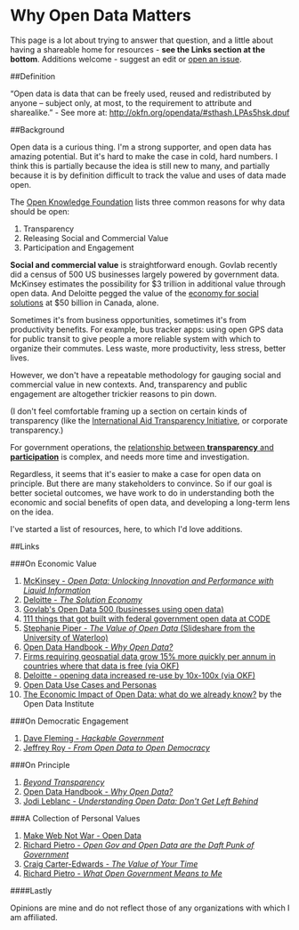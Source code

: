 Why Open Data Matters
=====================

This page is a lot about trying to answer that question, and a little about having a shareable home for resources - **see the Links section at the bottom**. Additions welcome - suggest an edit or [open an issue](https://github.com/kentdaitken/Open-Government/issues).


##Definition

“Open data is data that can be freely used, reused and redistributed by anyone – subject only, at most, to the requirement to attribute and sharealike.” - See more at: http://okfn.org/opendata/#sthash.LPAs5hsk.dpuf

##Background

Open data is a curious thing. I'm a strong supporter, and open data has amazing potential. But it's hard to make the case in cold, hard numbers. I think this is partially because the idea is still new to many, and partially because it is by definition difficult to track the value and uses of data made open.

The [Open Knowledge Foundation](http://okfn.org/opendata/) lists three common reasons for why data should be open:

1. Transparency
2. Releasing Social and Commercial Value
3. Participation and Engagement

**Social and commercial value** is straightforward enough. Govlab recently did a census of 500 US businesses largely powered by government data. McKinsey estimates the possibility for $3 trillion in additional value through open data. And Deloitte pegged the value of the [economy for social solutions](http://www.deloitte.com/view/en_CA/ca/insights/insights-and-issues/solutioneconomy/index.htm) at $50 billion in Canada, alone.

Sometimes it's from business opportunities, sometimes it's from productivity benefits. For example, bus tracker apps: using open GPS data for public transit to give people a more reliable system with which to organize their commutes. Less waste, more productivity, less stress, better lives.

However, we don't have a repeatable methodology for gauging social and commercial value in new contexts. And, transparency and public engagement are altogether trickier reasons to pin down.

(I don't feel comfortable framing up a section on certain kinds of transparency (like the [International Aid Transparency Initiative](http://www.aidtransparency.net/), or corporate transparency.)

For government operations, the [relationship between **transparency** and **participation**](http://democracyspot.net/2013/06/19/does-transparency-lead-to-trust-some-evidence-on-the-subject/) is complex, and needs more time and investigation.

Regardless, it seems that it's easier to make a case for open data on principle. But there are many stakeholders to convince. So if our goal is better societal outcomes, we have work to do in understanding both the economic and social benefits of open data, and developing a long-term lens on the idea.

I've started a list of resources, here, to which I'd love additions.

##Links

###On Economic Value

1. [McKinsey - *Open Data: Unlocking Innovation and Performance with Liquid Information*](http://www.mckinsey.com/insights/business_technology/open_data_unlocking_innovation_and_performance_with_liquid_information) 
2. [Deloitte - *The Solution Economy*](http://www.deloitte.com/view/en_CA/ca/insights/insights-and-issues/solutioneconomy/index.htm)
3. [Govlab's Open Data 500 (businesses using open data)](http://thegovlab.org/wiki/Open_Data_500)
4. [111 things that got built with federal government open data at CODE](https://canadianopendataexperience.com/teams)
5. [Stephanie Piper - *The Value of Open Data* (Slideshare from the University of Waterloo)](http://www.slideshare.net/stephanie_piper/evaluating-open-data-26944330)
6. [Open Data Handbook - *Why Open Data?*](http://opendatahandbook.org/en/why-open-data/)
7. [Firms requiring geospatial data grow 15% more quickly per annum in countries where that data is free (via OKF)](http://www.epsiplatform.eu/content/finnish-study-psi-pricing-geo-data)
8. [Deloitte - opening data increased re-use by 10x-100x (via OKF)](http://www.epsiplatform.eu/content/popsis-assessment-psi-charging-policies)
9. [Open Data Use Cases and Personas](http://public.webfoundation.org/2013/06/ODD-UCR-Final.pdf)
10. [The Economic Impact of Open Data: what do we already know?](https://medium.com/@ODIHQ/the-economic-impact-of-open-data-what-do-we-already-know-1a119c1958a0#.w5jst6ko4) by the Open Data Institute

###On Democratic Engagement

1. [Dave Fleming - *Hackable Government*](http://www.cpsrenewal.ca/2014/02/hackable-government.html)
2. [Jeffrey Roy - *From Open Data to Open Democracy*](http://www.canadiangovernmentexecutive.ca/category/item/1380-from-open-data-to-open-democracy.html)

###On Principle

1. [*Beyond Transparency*](https://github.com/codeforamerica/beyondtransparency)
2. [Open Data Handbook - *Why Open Data?*](http://opendatahandbook.org/en/why-open-data/)
3. [Jodi Leblanc - *Understanding Open Data: Don't Get Left Behind*](http://cgexecblog.wordpress.com/tag/open-data/)

###A Collection of Personal Values
1. [Make Web Not War - Open Data](http://markmacdonnell.wordpress.com/2014/03/04/open-data-make-web-not-war/)
2. [Richard Pietro - *Open Gov and Open Data are the Daft Punk of Government*](http://www.youtube.com/watch?v=f9DtEUJwevo)
3. [Craig Carter-Edwards - *The Value of Your Time*](http://cce-wakata.blogspot.ca/2014/03/the-value-of-your-time.html)
4. [Richard Pietro - *What Open Government Means to Me*](http://myeinsteinjob.blogspot.ca/2012/05/what-open-government-means-to-me.html)


####Lastly

Opinions are mine and do not reflect those of any organizations with which I am affiliated.


